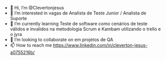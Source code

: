 - 👋 Hi, I’m @Clevertonjesus
- 👀 I’m interested in  vagas de Analista de Teste Junior / Analista de Suporte 
- 🌱 I’m currently learning  Teste de software  como cenários de teste válidos e invalidos na metodologia Scrum e Kambam utilizando o trello e o jyra
- 💞️ I’m looking to collaborate on  em projetos de QA 
- 📫 How to reach me https://www.linkedin.com/in/cleverton-jesus-a0755216b/

<!---
Clevertonjesus/Clevertonjesus is a ✨ special ✨ repository because its `README.md` (this file) appears on your GitHub profile.
You can click the Preview link to take a look at your changes.
--->

